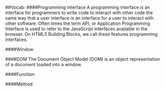 ##Vocab:
####Programming interface
A programming interface is an interface for programmers to write code to interact with other code the same way that a user interface is an interface for a user to interact with other software. Often times the term API, or Application Programming Interface is used to refer to the JavaScript interfaces available in the browser. On HTML5 Building Blocks, we call these features programming interfaces.

####Window

####DOM
The Document Object Model (DOM) is an object representation of a document loaded into a window.

####Function

####Method